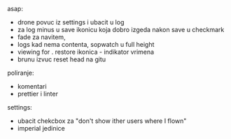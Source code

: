 asap:
- drone povuc iz settings i ubacit  u log
- za log minus u save ikonicu koja dobro izgeda nakon save u checkmark
- fade za navitem,
- logs kad nema contenta, sopwatch u full height
- viewing for . restore ikonica - indikator vrimena
- brunu izvuc reset head na gitu

poliranje: 
- komentari
- prettier i linter

settings: 
- ubacit chekcbox za "don't show ither users where I flown"
- imperial jedinice